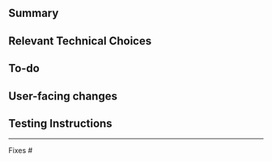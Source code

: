## Summary

<!-- A brief description of what this PR does. -->

## Relevant Technical Choices

<!-- Please describe your changes. -->

## To-do

<!-- A list of things that need to be addressed in this PR or follow-up changes. -->

## User-facing changes

<!-- Please describe your changes. -->

## Testing Instructions

<!-- How can the changes in this PR be verified? Relevant for QA  and user acceptance testing. -->

---

<!-- Please reference the issue(s) this PR addresses. -->

Fixes #
